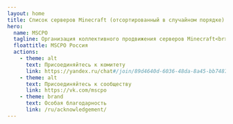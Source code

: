 ```yaml
---
layout: home
title: Список серверов Minecraft (отсортированный в случайном порядке)
hero:
  name: MSCPO
  tagline: Организация коллективного продвижения серверов Minecraft<br>Список серверов Minecraft (отсортированный случайным образом)
  floattitle: МSCPO Россия
  actions:
    - theme: alt
      text: Присоединяйтесь к комитету
      link: https://yandex.ru/chat#/join/89d4640d-6036-48da-8a45-bb74872c3800
    - theme: alt
      text: Присоединяйтесь к сообществу
      link: https://vk.com/mscpo
    - theme: brand
      text: Особая благодарность
      link: /ru/acknowledgement/
---
```

<script setup>
import Server_DATA from './ServerList.yaml'
</script>

<ServerList :servers="Server_DATA"/>
